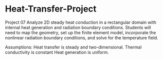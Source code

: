 # Heat-Transfer-Project
Project 07
Analyze 2D steady heat conduction in a rectangular domain with internal heat generation and radiation boundary conditions. Students will need to map the geometry, set up the finite element model, incorporate the nonlinear radiation boundary conditions, and solve for the temperature field.

Assumptions:
Heat transfer is steady and two-dimensional. 
Thermal conductivity is constant
Heat generation is uniform.
